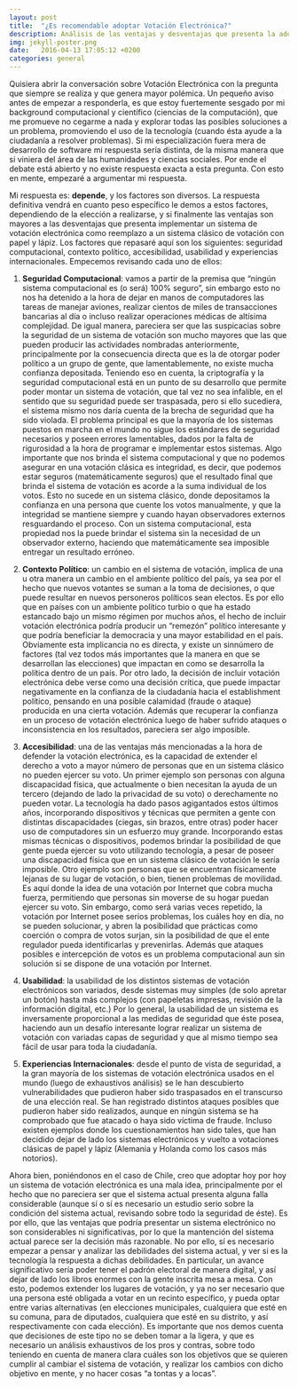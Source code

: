 ```yaml
---
layout: post
title:  "¿Es recomendable adoptar Votación Electrónica?"
description: Análisis de las ventajas y desventajas que presenta la adopción de un sistema de votación electrónica.
img: jekyll-poster.png
date:   2016-04-13 17:05:12 +0200
categories: general
---
```

Quisiera abrir la conversación sobre Votación Electrónica con la pregunta que siempre se realiza y que genera mayor polémica. Un pequeño aviso antes de empezar a responderla, es que estoy fuertemente sesgado por mi background computacional y científico (ciencias de la computación), que me promueve no cegarme a nada y explorar todas las posibles soluciones a un problema, promoviendo el uso de la tecnología (cuando ésta ayude a la ciudadanía a resolver problemas). Si mi especialización fuera mera de desarrollo de software mi respuesta sería distinta, de la misma manera que si viniera del área de las humanidades y ciencias sociales. Por ende el debate está abierto y no existe respuesta exacta a esta pregunta. Con esto en mente, empezaré a argumentar mi respuesta.

Mi respuesta es: **depende**, y los factores son diversos. La respuesta definitiva vendrá en cuanto peso específico le demos a estos factores, dependiendo de la elección a realizarse, y si finalmente las ventajas son mayores a las desventajas que presenta implementar un sistema de votación electrónica como reemplazo a un sistema clásico de votación con papel y lápiz. Los factores que repasaré aquí son los siguientes: seguridad computacional, contexto político, accesibilidad, usabilidad y experiencias internacionales. Empecemos revisando cada uno de ellos:

1. **Seguridad Computacional**: vamos a partir de la premisa que “ningún sistema computacional es (o será) 100% seguro”, sin embargo esto no nos ha detenido a la hora de dejar en manos de computadores las tareas de manejar aviones, realizar cientos de miles de transacciones bancarias al día o incluso realizar operaciones médicas de altísima complejidad. De igual manera, pareciera ser que las suspicacias sobre la seguridad de un sistema de votación son mucho mayores que las que pueden producir las actividades nombradas anteriormente, principalmente por la consecuencia directa que es la de otorgar poder político a un grupo de gente, que lamentablemente, no existe mucha confianza depositada. Teniendo eso en cuenta, la criptografía y la seguridad computacional está en un punto de su desarrollo que permite poder montar un sistema de votación, que tal vez no sea infalible, en el sentido que su seguridad puede ser traspasada, pero si ello sucediera, el sistema mismo nos daría cuenta de la brecha de seguridad que ha sido violada. El problema principal es que la mayoría de los sistemas puestos en marcha en el mundo no sigue los estándares de seguridad necesarios y poseen errores lamentables, dados por la falta de rigurosidad a la hora de programar e implementar estos sistemas. Algo importante que nos brinda el sistema computacional y que no podemos asegurar en una votación clásica es integridad, es decir, que podemos estar seguros (matemáticamente seguros) que el resultado final que brinda el sistema de
votación es acorde a la suma individual de los votos. Esto no sucede en un sistema clásico, donde depositamos la confianza en una persona que cuente los votos manualmente, y que la integridad se mantiene siempre y cuando hayan observadores externos resguardando el proceso. Con un sistema computacional, esta propiedad nos la puede brindar el sistema sin la necesidad de un observador externo, haciendo que matemáticamente sea imposible entregar un resultado erróneo.

2. **Contexto Político**: un cambio en el sistema de votación, implica de una u otra manera un cambio en el ambiente político del país, ya sea por el hecho que nuevos votantes se suman a la toma de decisiones, o que puede resultar en nuevos personeros políticos sean electos. Es por ello que en países con un ambiente político turbio o que ha estado estancado bajo un mismo régimen por muchos años, el hecho de incluir votación electrónica podría producir un “remezón” político interesante y que podría beneficiar la democracia y una mayor estabilidad en el país. Obviamente esta implicancia no es directa, y existe un sinnúmero de factores (tal vez todos más importantes que la manera en que se desarrollan las elecciones) que impactan en como se desarrolla la política dentro de un país. Por otro lado, la decisión de incluir votación electrónica debe verse como una decisión crítica, que puede impactar negativamente en la confianza de la ciudadanía hacia el establishment político, pensando en una posible calamidad (fraude o ataque) producida en una cierta votación. Además que recuperar la confianza en un proceso de votación electrónica luego de haber sufrido ataques o inconsistencia en los resultados, pareciera ser algo imposible.

3. **Accesibilidad**: una de las ventajas más mencionadas a la hora de defender la votación electrónica, es la capacidad de extender el derecho a voto a mayor número de personas que en un sistema clásico no pueden ejercer su voto. Un primer ejemplo son personas con alguna discapacidad física, que actualmente o bien necesitan la ayuda de un tercero (dejando de lado la privacidad de su voto) o derechamente no pueden votar. La tecnología ha dado pasos agigantados estos últimos años, incorporando dispositivos y técnicas que permiten a gente con distintas discapacidades (ciegas, sin brazos, entre otras) poder hacer uso de computadores sin un esfuerzo muy grande. Incorporando estas mismas técnicas o dispositivos, podemos brindar la posibilidad de que gente pueda ejercer su voto utilizando tecnología, a pesar de poseer una discapacidad física que en un sistema clásico de votación le sería imposible. Otro ejemplo son personas que se encuentran físicamente lejanas de su lugar de votación, o bien, tienen problemas de movilidad. Es aquí donde la idea de una votación por Internet que cobra mucha fuerza, permitiendo que personas sin moverse de su hogar puedan ejercer su voto. Sin embargo, como será varias veces repetido, la votación por Internet posee serios problemas, los cuáles hoy en día, no se pueden solucionar, y abren la posibilidad que prácticas como coerción o compra de votos surjan, sin la posibilidad de que el ente regulador pueda identificarlas y prevenirlas. Además que ataques posibles e intercepción de votos es un problema computacional aun sin solución si se dispone de una votación por Internet.

4. **Usabilidad**: la usabilidad de los distintos sistemas de votación electrónicos son variados, desde sistemas muy simples (de solo apretar un botón) hasta más complejos (con papeletas impresas, revisión de la información digital, etc.) Por lo general, la usabilidad de un sistema es inversamente proporcional a las medidas de seguridad que éste posea, haciendo aun un desafío interesante lograr realizar un sistema de votación con variadas capas de seguridad y que al mismo tiempo sea fácil de usar para toda la ciudadanía.

5. **Experiencias Internacionales**: desde el punto de vista de seguridad, a la gran mayoría de los sistemas de votación electrónica usados en el mundo (luego de exhaustivos análisis) se le han descubierto vulnerabilidades que pudieron haber sido traspasados en el transcurso de una elección real. Se han registrado distintos ataques posibles que pudieron haber sido realizados, aunque en ningún sistema se ha comprobado que fue atacado o haya sido víctima de fraude. Incluso existen ejemplos donde los cuestionamientos han sido tales, que han decidido dejar de lado los sistemas electrónicos y vuelto a votaciones clásicas de papel y lápiz (Alemania y Holanda como los casos más notorios).

Ahora bien, poniéndonos en el caso de Chile, creo que adoptar hoy por hoy un sistema de votación electrónica es una mala idea, principalmente por el hecho que no pareciera ser que el sistema actual presenta alguna falla considerable (aunque sí o sí es necesario un estudio serio sobre la condición del sistema actual, revisando sobre todo la seguridad de éste). Es por ello, que las ventajas que podría presentar un sistema electrónico no son considerables ni significativas, por lo que la mantención del sistema actual parece ser la decisión más razonable. No por ello, sí es necesario empezar a pensar y analizar las debilidades del sistema actual, y ver si es la tecnología la respuesta a dichas debilidades. En particular, un avance significativo sería poder tener el padrón electoral de manera digital, y así dejar de lado los libros enormes con la gente inscrita mesa a mesa. Con esto, podemos extender los lugares de votación, y ya no ser necesario que una persona esté obligada a votar en un recinto específico, y pueda optar entre varias alternativas (en elecciones municipales, cualquiera que esté en su comuna, para de diputados, cualquiera que esté en su distrito, y así respectivamente con cada elección). Es importante que nos demos cuenta que decisiones de este tipo no se deben tomar a la ligera, y que es necesario un análisis exhaustivos de los pros y contras, sobre todo teniendo en cuenta de manera clara cuáles son los objetivos que se quieren cumplir al cambiar el sistema de votación, y realizar los cambios con dicho objetivo en mente, y no hacer cosas “a tontas y a locas”.